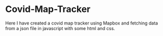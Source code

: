 # Covid-Map-Tracker

Here I have created a covid map tracker using Mapbox and fetching data from a json file in javascript with some html and css.
